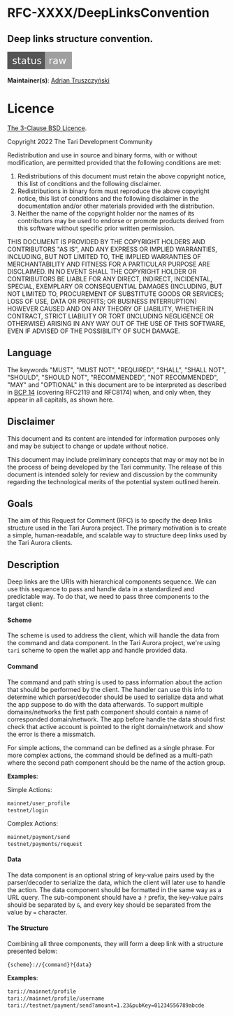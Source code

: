 # RFC-XXXX/DeepLinksConvention

## Deep links structure convention.

![status: raw](theme/images/status-raw.svg)

**Maintainer(s)**: [Adrian Truszczyński](https://github.com/TruszczynskiA)

# Licence

[ The 3-Clause BSD Licence](https://opensource.org/licenses/BSD-3-Clause).

Copyright 2022 The Tari Development Community

Redistribution and use in source and binary forms, with or without modification, are permitted provided that the
following conditions are met:

1. Redistributions of this document must retain the above copyright notice, this list of conditions and the following
   disclaimer.
2. Redistributions in binary form must reproduce the above copyright notice, this list of conditions and the following
   disclaimer in the documentation and/or other materials provided with the distribution.
3. Neither the name of the copyright holder nor the names of its contributors may be used to endorse or promote products
   derived from this software without specific prior written permission.

THIS DOCUMENT IS PROVIDED BY THE COPYRIGHT HOLDERS AND CONTRIBUTORS "AS IS", AND ANY EXPRESS OR IMPLIED WARRANTIES,
INCLUDING, BUT NOT LIMITED TO, THE IMPLIED WARRANTIES OF MERCHANTABILITY AND FITNESS FOR A PARTICULAR PURPOSE ARE
DISCLAIMED. IN NO EVENT SHALL THE COPYRIGHT HOLDER OR CONTRIBUTORS BE LIABLE FOR ANY DIRECT, INDIRECT, INCIDENTAL,
SPECIAL, EXEMPLARY OR CONSEQUENTIAL DAMAGES (INCLUDING, BUT NOT LIMITED TO, PROCUREMENT OF SUBSTITUTE GOODS OR
SERVICES; LOSS OF USE, DATA OR PROFITS; OR BUSINESS INTERRUPTION) HOWEVER CAUSED AND ON ANY THEORY OF LIABILITY,
WHETHER IN CONTRACT, STRICT LIABILITY OR TORT (INCLUDING NEGLIGENCE OR OTHERWISE) ARISING IN ANY WAY OUT OF THE USE OF
THIS SOFTWARE, EVEN IF ADVISED OF THE POSSIBILITY OF SUCH DAMAGE.

## Language

The keywords "MUST", "MUST NOT", "REQUIRED", "SHALL", "SHALL NOT", "SHOULD", "SHOULD NOT", "RECOMMENDED", 
"NOT RECOMMENDED", "MAY" and "OPTIONAL" in this document are to be interpreted as described in 
[BCP 14](https://tools.ietf.org/html/bcp14) (covering RFC2119 and RFC8174) when, and only when, they appear in all capitals, as 
shown here.

## Disclaimer

This document and its content are intended for information purposes only and may be subject to change or update
without notice.

This document may include preliminary concepts that may or may not be in the process of being developed by the Tari
community. The release of this document is intended solely for review and discussion by the community regarding the
technological merits of the potential system outlined herein.

## Goals

The aim of this Request for Comment (RFC) is to specify the deep links structure used in the Tari Aurora project.
The primary motivation is to create a simple, human-readable, and scalable way to structure deep links used by the Tari Aurora clients.

## Description

Deep links are the URIs with hierarchical components sequence. We can use this sequence to pass and handle data in a standardized and predictable way. To do that, we need to pass three components to the target client:

#### Scheme
The scheme is used to address the client, which will handle the data from the command and data component. In the Tari Aurora project, we're using `tari` scheme to open the wallet app and handle provided data.

#### Command
The command and path string is used to pass information about the action that should be performed by the client. The handler can use this info to determine which parser/decoder should be used to serialize data and what the app suppose to do with the data afterwards.
To support multiple domains/networks the first path component should contain a name of corresponded domain/network. The app before handle the data should first check that active account is pointed to the right domain/network and show the error is there a missmatch. 

For simple actions, the command can be defined as a single phrase. For more complex actions, the command should be defined as a multi-path where the second path component should be the name of the action group.

**Examples**:

Simple Actions:
```
mainnet/user_profile
testnet/login
```
Complex Actions:
```
mainnet/payment/send
testnet/payments/request
```

#### Data
The data component is an optional string of key-value pairs used by the parser/decoder to serialize the data, which the client will later use to handle the action. The data component should be formatted in the same way as a URL query. The sub-component should have a `?` prefix, the key-value pairs should be separated by `&`, and every key should be separated from the value by `=` character.

#### The Structure
Combining all three components, they will form a deep link with a structure presented below:
```
{scheme}://{command}?{data}
```
**Examples**:
```
tari://mainnet/profile
tari://mainnet/profile/username
tari://testnet/payment/send?amount=1.23&pubKey=01234556789abcde
```